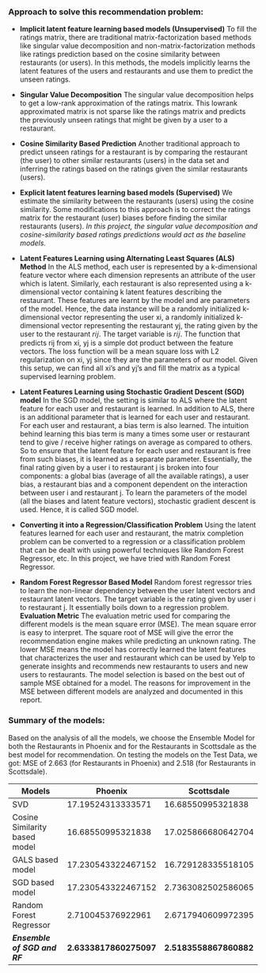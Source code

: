 


### Approach to solve this recommendation problem:

  - **Implicit latent feature learning based models (Unsupervised)**
  To fill the ratings matrix, there are traditional matrix-factorization based methods like singular value decomposition and non-matrix-factorization methods like ratings prediction based on the cosine similarity between restaurants (or users). In this methods, the models implicitly learns the latent features of the users and restaurants and use them to predict the unseen ratings.

  - **Singular Value Decomposition**
The singular value decomposition helps to get a low-rank approximation of the ratings matrix. This lowrank approximated matrix is not sparse like the ratings matrix and predicts the previously unseen ratings that might be given by a user to a restaurant.
  - **Cosine Similarity Based Prediction**
  Another traditional approach to predict unseen ratings for a restaurant is by comparing the restaurant (the user) to other similar restaurants (users) in the data set and inferring the ratings based on the ratings given the similar restaurants (users).
  - **Explicit latent features learning based models (Supervised)**
 We estimate the similarity between the restaurants (users) using the cosine similarity. Some modifications to this approach is to correct the ratings matrix for the restaurant (user) biases before finding the similar restaurants (users).
*In this project, the singular value decomposition and cosine-similarity based ratings predictions would act as the baseline models.*
  - **Latent Features Learning using Alternating Least Squares (ALS) Method**
  In the ALS method, each user is represented by a k-dimensional feature vector where each dimension represents an attribute of the user which is latent. Similarly, each restaurant is also represented using a k-dimensional vector containing k latent features describing the restaurant. These features are learnt by the model and are parameters of the model. Hence, the data instance will be a randomly initialized k-dimensional vector representing the user xi, a randomly initialized k-dimensional vector representing the restaurant yj, the rating given by the user to the restaurant 𝑟𝑖𝑗. The target variable is 𝑟𝑖𝑗. The function that predicts rij from xi, yj is a simple dot product between the feature vectors. The loss function will be a mean square loss with L2 regularization on xi, yj since they are the parameters of our model. Given this setup, we can find all xi’s and yj’s and fill the matrix as a typical supervised learning problem.
  - **Latent Features Learning using Stochastic Gradient Descent (SGD) model**
  In the SGD model, the setting is similar to ALS where the latent feature for each user and restaurant is learned. In addition to ALS, there is an additional parameter that is learned for each user and restaurant. For each user and restaurant, a bias term is also learned. The intuition behind learning this bias term is many a times some user or restaurant tend to give / receive higher ratings on average as compared to others. So to ensure that the latent feature for each user and restaurant is free from such biases, it is learned as a separate parameter. Essentially, the final rating given by a user i to restaurant j is broken into four components: a global bias (average of all the available ratings), a user bias, a restaurant bias and a component dependent on the interaction between user i and restaurant j. To learn the parameters of the model (all the biases and latent feature vectors), stochastic gradient descent is used. Hence, it is called SGD model.
  - **Converting it into a Regression/Classification Problem**
 Using the latent features learned for each user and restaurant, the matrix completion problem can be converted to a regression or a classification problem that can be dealt with using powerful techniques like Random Forest Regressor, etc. In this project, we have tried with Random Forest Regressor.
- **Random Forest Regressor Based Model**
Random forest regressor tries to learn the non-linear dependency between the user latent vectors and restaurant latent vectors. The target variable is the rating given by user i to restaurant j. It essentially boils down to a regression problem.
**Evaluation Metric**
The evaluation metric used for comparing the different models is the mean square error (MSE). The mean square error is easy to interpret. The square root of MSE will give the error the recommendation engine makes while predicting an unknown rating. The lower MSE means the model has correctly learned the latent features that characterizes the user and restaurant which can be used by Yelp to generate insights and recommends new restaurants to users and new users to restaurants.
The model selection is based on the best out of sample MSE obtained for a model. The reasons for improvement in the MSE between different models are analyzed and documented in this report.
    


### Summary of the models:

Based on the analysis of all the models, we choose the Ensemble Model for both the Restaurants in Phoenix and for the Restaurants in Scottsdale as the best model for recommendation.
On testing the models on the Test Data, we got: MSE of 2.663 (for Restaurants in Phoenix) and 2.518 (for Restaurants in Scottsdale).

| Models | Phoenix | Scottsdale 
| ------ | ------ |---------|
| SVD    | 17.19524313333571 | 16.68550995321838
| Cosine Similarity based model | 16.68550995321838 | 17.025866680642704
| GALS based model | 17.230543322467152 | 16.729128335518105
| SGD based model| 17.230543322467152 | 2.7363082502586065
| Random Forest Regressor| 2.710045376922961 | 2.6717940609972395
| ***Ensemble of SGD and RF*** | **2.6333817860275097** | **2.5183558867860882**






[//]: # (These are reference links used in the body of this note and get stripped out when the markdown processor does its job. There is no need to format nicely because it shouldn't be seen. Thanks SO - http://stackoverflow.com/questions/4823468/store-comments-in-markdown-syntax)


   [dill]: <https://github.com/joemccann/dillinger>
   [git-repo-url]: <https://github.com/joemccann/dillinger.git>
   [john gruber]: <http://daringfireball.net>
   [df1]: <http://daringfireball.net/projects/markdown/>
   [markdown-it]: <https://github.com/markdown-it/markdown-it>
   [Ace Editor]: <http://ace.ajax.org>
   [node.js]: <http://nodejs.org>
   [Twitter Bootstrap]: <http://twitter.github.com/bootstrap/>
   [jQuery]: <http://jquery.com>
   [@tjholowaychuk]: <http://twitter.com/tjholowaychuk>
   [express]: <http://expressjs.com>
   [AngularJS]: <http://angularjs.org>
   [Gulp]: <http://gulpjs.com>

   [PlDb]: <https://github.com/joemccann/dillinger/tree/master/plugins/dropbox/README.md>
   [PlGh]: <https://github.com/joemccann/dillinger/tree/master/plugins/github/README.md>
   [PlGd]: <https://github.com/joemccann/dillinger/tree/master/plugins/googledrive/README.md>
   [PlOd]: <https://github.com/joemccann/dillinger/tree/master/plugins/onedrive/README.md>
   [PlMe]: <https://github.com/joemccann/dillinger/tree/master/plugins/medium/README.md>
   [PlGa]: <https://github.com/RahulHP/dillinger/blob/master/plugins/googleanalytics/README.md>
